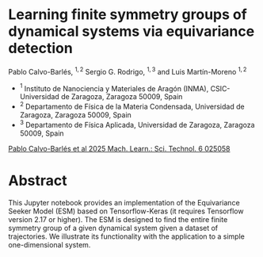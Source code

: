# Learning finite symmetry groups of dynamical systems via equivariance detection
Pablo Calvo-Barlés, $^{1,2}$ Sergio G. Rodrigo, $^{1, 3}$ and Luis Martín-Moreno $^{1,2}$

+ $^{1}$ Instituto de Nanociencia y Materiales de Aragón (INMA), CSIC-Universidad de Zaragoza, Zaragoza 50009, Spain
+ $^{2}$ Departamento de Física de la Materia Condensada, Universidad de Zaragoza, Zaragoza 50009, Spain
+ $^{3}$ Departamento de Física Aplicada, Universidad de Zaragoza, Zaragoza 50009, Spain

[Pablo Calvo-Barlés et al 2025 Mach. Learn.: Sci. Technol. 6 025058](https://iopscience.iop.org/article/10.1088/2632-2153/ade04d)

# Abstract
This Jupyter notebook provides an implementation of the Equivariance Seeker Model (ESM) based on Tensorflow-Keras (it requires Tensorflow version 2.17 or higher). The ESM is designed to find the entire finite symmetry group of a given dynamical system given a dataset of trajectories. We illustrate its functionality with the application to a simple one-dimensional system.
